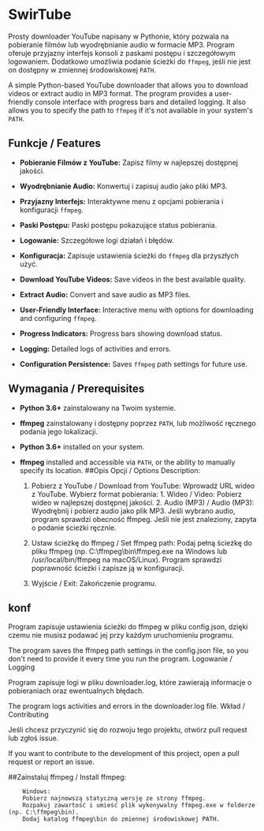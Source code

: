# SwirTube

Prosty downloader YouTube napisany w Pythonie, który pozwala na pobieranie filmów lub wyodrębnianie audio w formacie MP3. Program oferuje przyjazny interfejs konsoli z paskami postępu i szczegółowym logowaniem. Dodatkowo umożliwia podanie ścieżki do `ffmpeg`, jeśli nie jest on dostępny w zmiennej środowiskowej `PATH`.

A simple Python-based YouTube downloader that allows you to download videos or extract audio in MP3 format. The program provides a user-friendly console interface with progress bars and detailed logging. It also allows you to specify the path to `ffmpeg` if it's not available in your system's `PATH`.

## Funkcje / Features

- **Pobieranie Filmów z YouTube:** Zapisz filmy w najlepszej dostępnej jakości.
- **Wyodrębnianie Audio:** Konwertuj i zapisuj audio jako pliki MP3.
- **Przyjazny Interfejs:** Interaktywne menu z opcjami pobierania i konfiguracji `ffmpeg`.
- **Paski Postępu:** Paski postępu pokazujące status pobierania.
- **Logowanie:** Szczegółowe logi działań i błędów.
- **Konfiguracja:** Zapisuje ustawienia ścieżki do `ffmpeg` dla przyszłych użyć.

- **Download YouTube Videos:** Save videos in the best available quality.
- **Extract Audio:** Convert and save audio as MP3 files.
- **User-Friendly Interface:** Interactive menu with options for downloading and configuring `ffmpeg`.
- **Progress Indicators:** Progress bars showing download status.
- **Logging:** Detailed logs of activities and errors.
- **Configuration Persistence:** Saves `ffmpeg` path settings for future use.

## Wymagania / Prerequisites

- **Python 3.6+** zainstalowany na Twoim systemie.
- **ffmpeg** zainstalowany i dostępny poprzez `PATH`, lub możliwość ręcznego podania jego lokalizacji.

- **Python 3.6+** installed on your system.
- **ffmpeg** installed and accessible via `PATH`, or the ability to manually specify its location.
##Opis Opcji / Options Description:

    1. Pobierz z YouTube / Download from YouTube:
        Wprowadź URL wideo z YouTube.
        Wybierz format pobierania:
            1. Wideo / Video: Pobierz wideo w najlepszej dostępnej jakości.
            2. Audio (MP3) / Audio (MP3): Wyodrębnij i pobierz audio jako plik MP3.
        Jeśli wybrano audio, program sprawdzi obecność ffmpeg. Jeśli nie jest znaleziony, zapyta o podanie ścieżki ręcznie.

    2. Ustaw ścieżkę do ffmpeg / Set ffmpeg path:
        Podaj pełną ścieżkę do pliku ffmpeg (np. C:\ffmpeg\bin\ffmpeg.exe na Windows lub /usr/local/bin/ffmpeg na macOS/Linux).
        Program sprawdzi poprawność ścieżki i zapisze ją w konfiguracji.

    3. Wyjście / Exit:
        Zakończenie programu.
       
## konf
Program zapisuje ustawienia ścieżki do ffmpeg w pliku config.json, dzięki czemu nie musisz podawać jej przy każdym uruchomieniu programu.

The program saves the ffmpeg path settings in the config.json file, so you don't need to provide it every time you run the program.
Logowanie / Logging

Program zapisuje logi w pliku downloader.log, które zawierają informacje o pobieraniach oraz ewentualnych błędach.

The program logs activities and errors in the downloader.log file.
Wkład / Contributing

Jeśli chcesz przyczynić się do rozwoju tego projektu, otwórz pull request lub zgłoś issue.

If you want to contribute to the development of this project, open a pull request or report an issue.     

##Zainstaluj ffmpeg / Install ffmpeg:

        Windows:
        Pobierz najnowszą statyczną wersję ze strony ffmpeg.
        Rozpakuj zawartość i umieść plik wykonywalny ffmpeg.exe w folderze (np. C:\ffmpeg\bin).
        Dodaj katalog ffmpeg\bin do zmiennej środowiskowej PATH.
        
